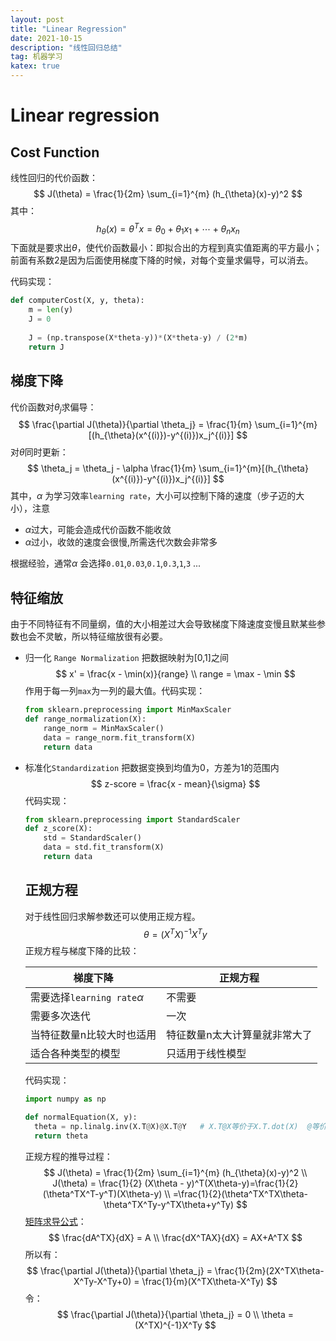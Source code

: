 ```yaml
---
layout: post
title: "Linear Regression"
date: 2021-10-15
description: "线性回归总结"
tag: 机器学习
katex: true
---
```


# Linear regression

## Cost Function

线性回归的代价函数：
$$
J(\theta) = \frac{1}{2m} \sum_{i=1}^{m} (h_{\theta}(x)-y)^2
$$
其中：
$$
h_{\theta}(x) = \theta ^T x = \theta_0 +{\theta_1}x_1 +\cdots+{\theta_n}x_n
$$
下面就是要求出$\theta$，使代价函数最小：即拟合出的方程到真实值距离的平方最小；前面有系数2是因为后面使用梯度下降的时候，对每个变量求偏导，可以消去。

代码实现：

```python
def computerCost(X, y, theta):
    m = len(y)
    J = 0
    
    J = (np.transpose(X*theta-y))*(X*theta-y) / (2*m)
    return J
```

## 梯度下降

代价函数对$\theta_j$求偏导：
$$
\frac{\partial J(\theta)}{\partial \theta_j} = \frac{1}{m} \sum_{i=1}^{m}[(h_{\theta}(x^{(i)})-y^{(i)})x_j^{(i)}]
$$
对$\theta$同时更新：
$$
\theta_j = \theta_j - \alpha \frac{1}{m} \sum_{i=1}^{m}[(h_{\theta}(x^{(i)})-y^{(i)})x_j^{(i)}]
$$
其中，$\alpha$ 为学习效率`learning rate`，大小可以控制下降的速度（步子迈的大小），注意

- $\alpha$过大，可能会造成代价函数不能收敛
- $\alpha$过小，收敛的速度会很慢,所需迭代次数会非常多

根据经验，通常$\alpha$ 会选择`0.01`,`0.03`,`0.1`,`0.3`,`1`,`3` ...

## 特征缩放

由于不同特征有不同量纲，值的大小相差过大会导致梯度下降速度变慢且默某些参数也会不灵敏，所以特征缩放很有必要。

- 归一化 `Range Normalization` 把数据映射为[0,1]之间
  $$
  x' = \frac{x - \min(x)}{range} \\
  range = \max - \min
  $$
  作用于每一列`max`为一列的最大值。代码实现：

  ```python
  from sklearn.preprocessing import MinMaxScaler
  def range_normalization(X):
      range_norm = MinMaxScaler()
      data = range_norm.fit_transform(X)
      return data
  ```
  
- 标准化`Standardization` 把数据变换到均值为0，方差为1的范围内
  $$
  z-score = \frac{x - mean}{\sigma}
  $$
  代码实现：

  ```python
  from sklearn.preprocessing import StandardScaler
  def z_score(X):
      std = StandardScaler()
      data = std.fit_transform(X)
      return data
  ```

  ## 正规方程

  对于线性回归求解参数还可以使用正规方程。
  $$
  \theta = (X^TX)^{-1}X^Ty
  $$
  正规方程与梯度下降的比较：

  | 梯度下降                        | 正规方程                      |
  | ------------------------------- | ----------------------------- |
  | 需要选择`learning rate`$\alpha$ | 不需要                        |
  | 需要多次迭代                    | 一次                          |
  | 当特征数量n比较大时也适用       | 特征数量n太大计算量就非常大了 |
  | 适合各种类型的模型              | 只适用于线性模型              |

  代码实现：

  ```python
  import numpy as np
  
  def normalEquation(X, y):
    theta = np.linalg.inv(X.T@X)@X.T@Y   # X.T@X等价于X.T.dot(X)  @等价于.dot
    return theta
  ```

  正规方程的推导过程：
  $$
  J(\theta) = \frac{1}{2m} \sum_{i=1}^{m} (h_{\theta}(x)-y)^2 \\
  J(\theta) = \frac{1}{2} (X\theta - y)^T(X\theta-y)=\frac{1}{2}(\theta^TX^T-y^T)(X\theta-y) \\
  =\frac{1}{2}(\theta^TX^TX\theta-\theta^TX^Ty-y^TX\theta+y^Ty)
  $$
  [矩阵求导公式]()：
  $$
  \frac{dA^TX}{dX} = A \\
  \frac{dX^TAX}{dX} = AX+A^TX
  $$
  所以有：
  $$
  \frac{\partial J(\theta)}{\partial \theta_j} = \frac{1}{2m}(2X^TX\theta-X^Ty-X^Ty+0) = \frac{1}{m}(X^TX\theta-X^Ty)
  $$
  令：
  $$
  \frac{\partial J(\theta)}{\partial \theta_j} = 0 \\
  \theta = (X^TX)^{-1}X^Ty
  $$
  

